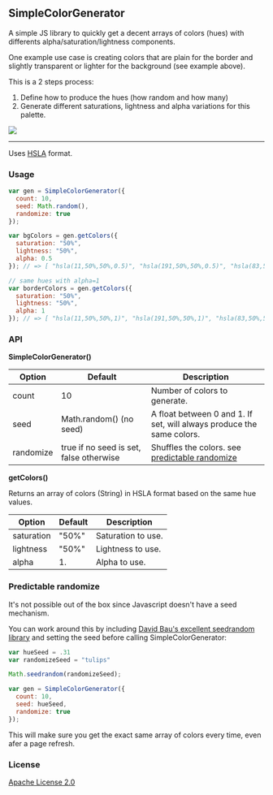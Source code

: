 ## SimpleColorGenerator

A simple JS library to quickly get a decent arrays of colors (hues) with differents alpha/saturation/lightness components.

One example use case is creating colors that are plain for the border and slightly transparent or lighter for the background (see example above).

This is a 2 steps process:
1) Define how to produce the hues (how random and how many)
2) Generate different saturations, lightness and alpha variations for this palette.

![](https://raw.github.com/benji/simple-color-generator-js/master/samples.png)

---

Uses [HSLA](https://www.w3.org/wiki/CSS/Properties/color/HSLA) format.

### Usage

```javascript
var gen = SimpleColorGenerator({
  count: 10,
  seed: Math.random(),
  randomize: true
});

var bgColors = gen.getColors({
  saturation: "50%",
  lightness: "50%",
  alpha: 0.5
}); // => [ "hsla(11,50%,50%,0.5)", "hsla(191,50%,50%,0.5)", "hsla(83,50%,50%,0.5)", ... ]

// same hues with alpha=1
var borderColors = gen.getColors({
  saturation: "50%",
  lightness: "50%",
  alpha: 1
}); // => [ "hsla(11,50%,50%,1)", "hsla(191,50%,50%,1)", "hsla(83,50%,50%,1)", ... ]
```

### API 

**SimpleColorGenerator()**

| Option    | Default                                 | Description                                                           |
| --------- | --------------------------------------- | --------------------------------------------------------------------- |
| count     | 10                                      | Number of colors to generate.                                         |
| seed      | Math.random() (no seed)                 | A float between 0 and 1. If set, will always produce the same colors. |
| randomize | true if no seed is set, false otherwise | Shuffles the colors. see [predictable randomize](#predictable-randomize)                                                  |

**getColors()**

Returns an array of colors (String) in HSLA format based on the same hue values.

| Option     | Default | Description        |
| ---------- | ------- | ------------------ |
| saturation | "50%"   | Saturation to use. |
| lightness  | "50%"   | Lightness to use.  |
| alpha      | 1.      | Alpha to use.      |

### Predictable randomize

It's not possible out of the box since Javascript doesn't have a seed mechanism.

You can work around this by including [David Bau's excellent seedrandom library](https://github.com/davidbau/seedrandom) and setting the seed before calling SimpleColorGenerator:

```javascript
var hueSeed = .31
var randomizeSeed = "tulips"

Math.seedrandom(randomizeSeed);

var gen = SimpleColorGenerator({
  count: 10,
  seed: hueSeed,
  randomize: true
});
```

This will make sure you get the exact same array of colors every time, even afer a page refresh.

### License

[Apache License 2.0](LICENSE)
